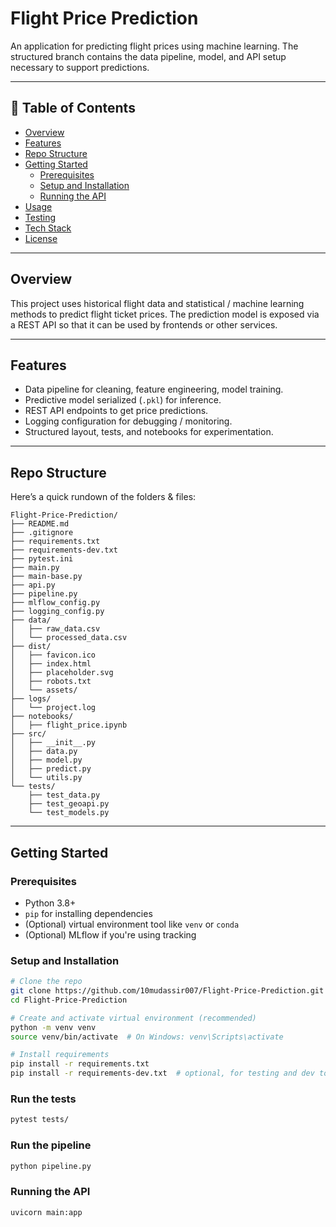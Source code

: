 # Flight Price Prediction

An application for predicting flight prices using machine learning. The structured branch contains the data pipeline, model, and API setup necessary to support predictions.

---

## 🚀 Table of Contents

- [Overview](#overview)  
- [Features](#features)  
- [Repo Structure](#repo-structure)  
- [Getting Started](#getting-started)  
  - [Prerequisites](#prerequisites)  
  - [Setup and Installation](#setup-and-installation)  
  - [Running the API](#running-the-api)  
- [Usage](#usage)  
- [Testing](#testing)  
- [Tech Stack](#tech-stack)  
- [License](#license)  

---

## Overview

This project uses historical flight data and statistical / machine learning methods to predict flight ticket prices. The prediction model is exposed via a REST API so that it can be used by frontends or other services.  

---

## Features

- Data pipeline for cleaning, feature engineering, model training.  
- Predictive model serialized (`.pkl`) for inference.  
- REST API endpoints to get price predictions.  
- Logging configuration for debugging / monitoring.  
- Structured layout, tests, and notebooks for experimentation.  

---

## Repo Structure

Here’s a quick rundown of the folders & files:
```
Flight-Price-Prediction/
├── README.md
├── .gitignore
├── requirements.txt
├── requirements-dev.txt
├── pytest.ini
├── main.py
├── main-base.py
├── api.py
├── pipeline.py
├── mlflow_config.py
├── logging_config.py
├── data/
│   ├── raw_data.csv
│   └── processed_data.csv
├── dist/
│   ├── favicon.ico
│   ├── index.html
│   ├── placeholder.svg
│   ├── robots.txt
│   └── assets/
├── logs/
│   └── project.log
├── notebooks/
│   ├── flight_price.ipynb
├── src/
│   ├── __init__.py
│   ├── data.py
│   ├── model.py
│   ├── predict.py
│   └── utils.py
└── tests/
    ├── test_data.py
    ├── test_geoapi.py
    └── test_models.py

```
---

## Getting Started

### Prerequisites

- Python 3.8+  
- `pip` for installing dependencies  
- (Optional) virtual environment tool like `venv` or `conda`  
- (Optional) MLflow if you're using tracking  

### Setup and Installation

```bash
# Clone the repo
git clone https://github.com/10mudassir007/Flight-Price-Prediction.git
cd Flight-Price-Prediction

# Create and activate virtual environment (recommended)
python -m venv venv
source venv/bin/activate  # On Windows: venv\Scripts\activate

# Install requirements
pip install -r requirements.txt
pip install -r requirements-dev.txt  # optional, for testing and dev tools
```

### Run the tests
```bash
pytest tests/
```


### Run the pipeline

```bash
python pipeline.py

```
### Running the API

```bash
uvicorn main:app
```
